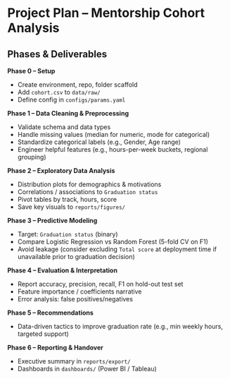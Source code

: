 # Project Plan – Mentorship Cohort Analysis

## Phases & Deliverables
**Phase 0 – Setup**
- Create environment, repo, folder scaffold
- Add `cohort.csv` to `data/raw/`
- Define config in `configs/params.yaml`

**Phase 1 – Data Cleaning & Preprocessing**
- Validate schema and data types
- Handle missing values (median for numeric, mode for categorical)
- Standardize categorical labels (e.g., Gender, Age range)
- Engineer helpful features (e.g., hours-per-week buckets, regional grouping)

**Phase 2 – Exploratory Data Analysis**
- Distribution plots for demographics & motivations
- Correlations / associations to `Graduation status`
- Pivot tables by track, hours, score
- Save key visuals to `reports/figures/`

**Phase 3 – Predictive Modeling**
- Target: `Graduation status` (binary)
- Compare Logistic Regression vs Random Forest (5-fold CV on F1)
- Avoid leakage (consider excluding `Total score` at deployment time if unavailable prior to graduation decision)

**Phase 4 – Evaluation & Interpretation**
- Report accuracy, precision, recall, F1 on hold-out test set
- Feature importance / coefficients narrative
- Error analysis: false positives/negatives

**Phase 5 – Recommendations**
- Data-driven tactics to improve graduation rate (e.g., min weekly hours, targeted support)

**Phase 6 – Reporting & Handover**
- Executive summary in `reports/export/`
- Dashboards in `dashboards/` (Power BI / Tableau)

